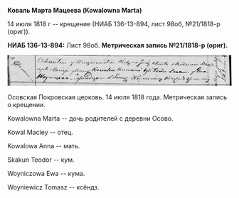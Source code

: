 **Коваль Марта Мацеева (Kowalowna Marta)**

14 июля 1818 г -- крещение (НИАБ 136-13-894, лист 98об, №21/1818-р
(ориг)).

**НИАБ 136-13-894:** Лист 98об. **Метрическая запись №21/1818-р
(ориг).**

![](./media/61117cb7ee20748d7665f1406c20b2e745c8225d.png)

Осовская Покровская церковь. 14 июля 1818 года. Метрическая запись о
крещении.

Kowalowna Marta -- дочь родителей с деревни Осовo.

Kowal Maciey -- отец.

Kowalowa Anna -- мать.

Skakun Teodor -- кум.

Woyniczowa Ewa -- кума.

Woyniewicz Tomasz -- ксёндз.

